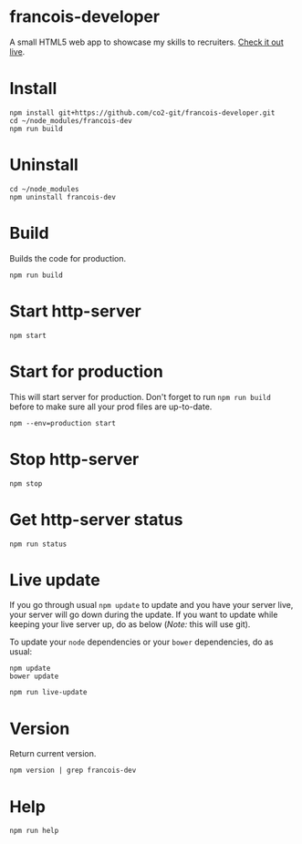 francois-developer
==================

A small HTML5 web app to showcase my skills to recruiters. <a href="http://192.237.218.147:3100" target="_blank">Check it out live</a>.

# Install
    
    npm install git+https://github.com/co2-git/francois-developer.git
    cd ~/node_modules/francois-dev
    npm run build

# Uninstall

    cd ~/node_modules
    npm uninstall francois-dev

# Build

Builds the code for production.

    npm run build    

# Start http-server

    npm start

# Start for production

This will start server for production. Don't forget to run `npm run build` before to make sure all your prod files are up-to-date.

    npm --env=production start

# Stop http-server

    npm stop

# Get http-server status

    npm run status

# Live update

If you go through usual `npm update` to update and you have your server live, your server will go down during the update. If you want to update while keeping your live server up, do as below (*Note:* this will use git).

To update your `node` dependencies or your `bower` dependencies, do as usual:

    npm update
    bower update

    npm run live-update

# Version

Return current version.

    npm version | grep francois-dev

# Help

    npm run help